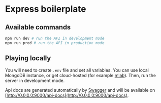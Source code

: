 # Express boilerplate

## Available commands

```bash
npm run dev # run the API in development mode
npm run prod # run the API in production mode
```

## Playing locally

You will need to create `.env` file and set all variables. You can use local MongoDB instance, or get cloud-hosted (for example [mlab](https://mlab.com)). Then, run the server in development mode.

Api docs are generated automatically by [Swagger](https://swagger.io/) and will be available on [http://0.0.0.0:9000/api-docs](http://0.0.0.0:9000/api-docs).
